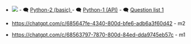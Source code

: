 - <img src="https://img.shields.io/badge/View-ChatGPT_Conversation-blue?logo=openai&logoColor=white" />
      - 🗨️ <a href="https://chatgpt.com/c/68536dbf-dd20-800d-9328-f38fcbdef71e" target="_blank">Python-2 (basic) </a>
      - 🗨️ <a href="https://chatgpt.com/c/68535fab-0494-800d-af09-a35817d88f6a" target="_blank">Python-1 (API)</a>
      - 🗨️ <a href="https://chatgpt.com/c/6854510f-b2d4-800d-afd2-c1a3dba598ec" target="_blank">Question list 1 </a>


- https://chatgpt.com/c/685647fe-4340-800d-bfe6-adb6a3f60d42 - m2
- https://chatgpt.com/c/68563797-7870-800d-84ed-dda9745eb57c - m1